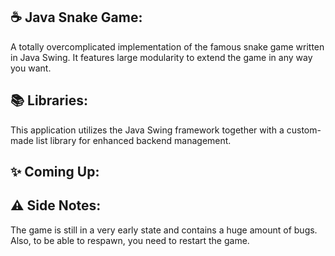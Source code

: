 ## :coffee: Java Snake Game:

A totally overcomplicated implementation of the famous snake game written in Java Swing. It features large modularity to extend the game in any way you want.

## :books: Libraries:

This application utilizes the Java Swing framework together with a custom-made list library for enhanced backend management.

## :sparkles: Coming Up:


## :warning: Side Notes:

The game is still in a very early state and contains a huge amount of bugs. Also, to be able to respawn, you need to restart the game.